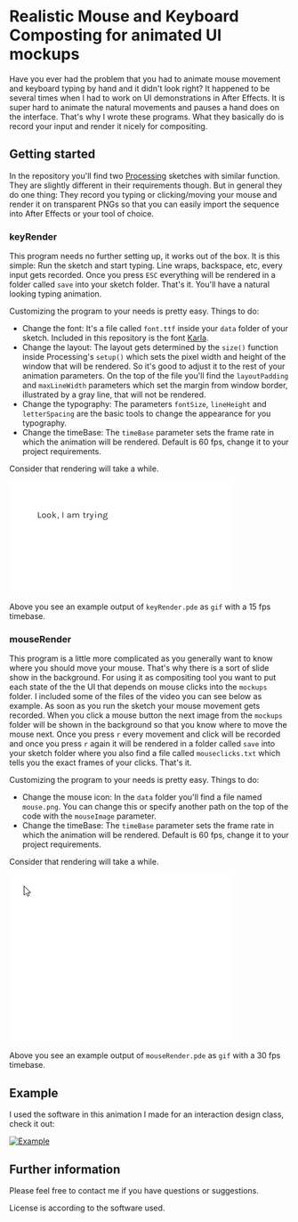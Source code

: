 # Realistic Mouse and Keyboard Composting for animated UI mockups
Have you ever had the problem that you had to animate mouse movement and keyboard typing by hand and it didn't look right? It happened to be several times when I had to work on UI demonstrations in After Effects. It is super hard to animate the natural movements and pauses a hand does on the interface. That's why I wrote these programs. What they basically do is record your input and render it nicely for compositing.

## Getting started
In the repository you'll find two [Processing](https://processing.org/) sketches with similar function. They are slightly different in their requirements though. But in general they do one thing: They record you typing or clicking/moving your mouse and render it on transparent PNGs so that you can easily import the sequence into After Effects or your tool of choice.

### keyRender
This program needs no further setting up, it works out of the box. It is this simple: Run the sketch and start typing. Line wraps, backspace, etc, every input gets recorded. Once you press `ESC` everything will be rendered in a folder called `save` into your sketch folder. That's it. You'll have a natural looking typing animation.

Customizing the program to your needs is pretty easy. Things to do:
* Change the font: It's a file called `font.ttf` inside your `data` folder of your sketch. Included in this repository is the font [Karla](https://fonts.google.com/specimen/Karla).
* Change the layout: The layout gets determined by the `size()` function inside Processing's `setup()` which sets the pixel width and height of the window that will be rendered. So it's good to adjust it to the rest of your animation parameters. On the top of the file you'll find the `layoutPadding` and `maxLineWidth` parameters which set the margin from window border, illustrated by a gray line, that will not be rendered.
* Change the typography: The parameters `fontSize`, `lineHeight` and `letterSpacing` are the basic tools to change the appearance for you typography.
* Change the timeBase: The `timeBase` parameter sets the frame rate in which the animation will be rendered. Default is 60 fps, change it to your project requirements.

Consider that rendering will take a while.

![Example animation of the keyboard program](https://raw.githubusercontent.com/bsplt/Mouse-and-Keyboard-Compositing-for-UI-Mockups/master/examples/KeyboardExample.gif?raw=true)

Above you see an example output of `keyRender.pde` as `gif` with a 15 fps timebase. 

### mouseRender
This program is a little more complicated as you generally want to know where you should move your mouse. That's why there is a sort of slide show in the background. For using it as compositing tool you want to put each state of the the UI that depends on mouse clicks into the `mockups` folder. I included some of the files of the video you can see below as example. As soon as you run the sketch your mouse movement gets recorded. When you click a mouse button the next image from the `mockups` folder will be shown in the background so that you know where to move the mouse next. Once you press `r` every movement and click will be recorded and once you press `r` again it will be rendered in a folder called `save` into your sketch folder where you also find a file called `mouseclicks.txt` which tells you the exact frames of your clicks. That's it.

Customizing the program to your needs is pretty easy. Things to do:
* Change the mouse icon: In the `data` folder you'll find a file named `mouse.png`. You can change this or specify another path on the top of the code with the `mouseImage` parameter.
* Change the timeBase: The `timeBase` parameter sets the frame rate in which the animation will be rendered. Default is 60 fps, change it to your project requirements.

Consider that rendering will take a while.

![Example animation of the mouse program](https://raw.githubusercontent.com/bsplt/Mouse-and-Keyboard-Compositing-for-UI-Mockups/master/examples/MouseExample.gif?raw=true)

Above you see an example output of `mouseRender.pde` as `gif` with a 30 fps timebase. 

## Example
I used the software in this animation I made for an interaction design class, check it out:


[![Example](http://img.youtube.com/vi/lwESUN0Did0/maxresdefault.jpg)](https://www.youtube.com/watch?v=lwESUN0Did0)

## Further information
Please feel free to contact me if you have questions or suggestions.

License is according to the software used.